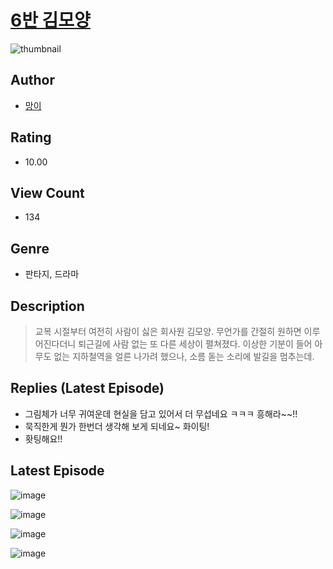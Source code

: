 # [6반 김모양](https://comic.naver.com/challenge/list?titleId=810493)
![thumbnail](https://image-comic.pstatic.net/user_contents_data/challenge_comic/2023/05/23/347310/upload_3919883422807569459_480x623.jpeg)

## Author
- [망이](https://comic.naver.com/artistTitle?id=347310)

## Rating
- 10.00

## View Count
- 134

## Genre
- 판타지, 드라마

## Description
> 교복 시절부터 여전히 사람이 싫은 회사원 김모양. 무언가를 간절히 원하면 이루어진다더니 퇴근길에 사람 없는 또 다른 세상이 펼쳐졌다. 이상한 기분이 들어 아무도 없는 지하철역을 얼른 나가려 했으나, 소름 돋는 소리에 발길을 멈추는데.

## Replies (Latest Episode)
- 그림체가 너무 귀여운데 현실을 담고 있어서 더 무섭네요 ㅋㅋㅋ 흥해라~~!!
- 묵직한게 뭔가 한번더 생각해 보게 되네요~ 화이팅!
- 홧팅해요!!

## Latest Episode
![image](https://image-comic.pstatic.net/user_contents_data/challenge_comic/2023/05/23/347310/upload_7365974080084981305.jpeg)

![image](https://image-comic.pstatic.net/user_contents_data/challenge_comic/2023/05/23/347310/upload_7292790569013817700.jpeg)

![image](https://image-comic.pstatic.net/user_contents_data/challenge_comic/2023/05/23/347310/upload_7017560633665414709.jpeg)

![image](https://image-comic.pstatic.net/user_contents_data/challenge_comic/2023/05/23/347310/upload_3474862705024252210.jpeg)
